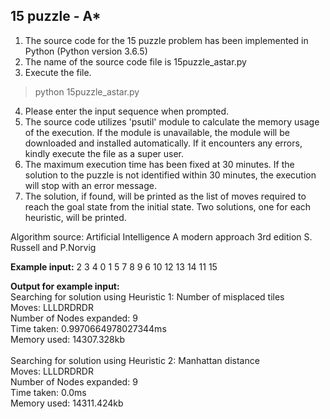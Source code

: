 15 puzzle - A*
---------------------
1. The source code for the 15 puzzle problem has been implemented in Python (Python version 3.6.5)
2. The name of the source code file is 15puzzle_astar.py
3. Execute the file.
> python 15puzzle_astar.py
4. Please enter the input sequence when prompted.
5. The source code utilizes 'psutil' module to calculate the memory usage of the execution. If the module is unavailable, the module will be downloaded and installed automatically. If it encounters any errors, kindly execute the file as a super user.
6. The maximum execution time has been fixed at 30 minutes. If the solution to the puzzle is not identified within 30 minutes, the execution will stop with an error message.
7. The solution, if found, will be printed as the list of moves required to reach the goal state from the initial state. Two solutions, one for each heuristic, will be printed.

Algorithm source: Artificial Intelligence A modern approach 3rd edition S. Russell and P.Norvig

<b>Example input:</b>
2 3 4 0 1 5 7 8 9 6 10 12 13 14 11 15

<b>Output for example input:</b>
<br>
Searching for solution using Heuristic 1: Number of misplaced tiles
<br>
Moves: LLLDRDRDR
<br>
Number of Nodes expanded: 9
<br>
Time taken: 0.9970664978027344ms
<br>
Memory used: 14307.328kb
<br><br>
Searching for solution using Heuristic 2: Manhattan distance
<br>
Moves: LLLDRDRDR
<br>
Number of Nodes expanded: 9
<br>
Time taken: 0.0ms
<br>
Memory used: 14311.424kb
